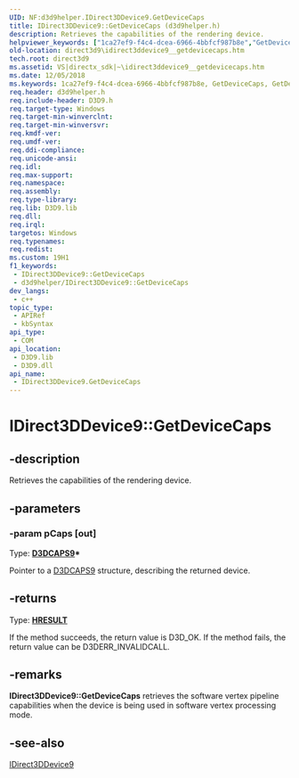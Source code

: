 ```yaml
---
UID: NF:d3d9helper.IDirect3DDevice9.GetDeviceCaps
title: IDirect3DDevice9::GetDeviceCaps (d3d9helper.h)
description: Retrieves the capabilities of the rendering device.
helpviewer_keywords: ["1ca27ef9-f4c4-dcea-6966-4bbfcf987b8e","GetDeviceCaps","GetDeviceCaps method [Direct3D 9]","GetDeviceCaps method [Direct3D 9]","IDirect3DDevice9 interface","IDirect3DDevice9 interface [Direct3D 9]","GetDeviceCaps method","IDirect3DDevice9.GetDeviceCaps","IDirect3DDevice9::GetDeviceCaps","d3d9helper/IDirect3DDevice9::GetDeviceCaps","direct3d9.idirect3ddevice9__getdevicecaps"]
old-location: direct3d9\idirect3ddevice9__getdevicecaps.htm
tech.root: direct3d9
ms.assetid: VS|directx_sdk|~\idirect3ddevice9__getdevicecaps.htm
ms.date: 12/05/2018
ms.keywords: 1ca27ef9-f4c4-dcea-6966-4bbfcf987b8e, GetDeviceCaps, GetDeviceCaps method [Direct3D 9], GetDeviceCaps method [Direct3D 9],IDirect3DDevice9 interface, IDirect3DDevice9 interface [Direct3D 9],GetDeviceCaps method, IDirect3DDevice9.GetDeviceCaps, IDirect3DDevice9::GetDeviceCaps, d3d9helper/IDirect3DDevice9::GetDeviceCaps, direct3d9.idirect3ddevice9__getdevicecaps
req.header: d3d9helper.h
req.include-header: D3D9.h
req.target-type: Windows
req.target-min-winverclnt: 
req.target-min-winversvr: 
req.kmdf-ver: 
req.umdf-ver: 
req.ddi-compliance: 
req.unicode-ansi: 
req.idl: 
req.max-support: 
req.namespace: 
req.assembly: 
req.type-library: 
req.lib: D3D9.lib
req.dll: 
req.irql: 
targetos: Windows
req.typenames: 
req.redist: 
ms.custom: 19H1
f1_keywords:
 - IDirect3DDevice9::GetDeviceCaps
 - d3d9helper/IDirect3DDevice9::GetDeviceCaps
dev_langs:
 - c++
topic_type:
 - APIRef
 - kbSyntax
api_type:
 - COM
api_location:
 - D3D9.lib
 - D3D9.dll
api_name:
 - IDirect3DDevice9.GetDeviceCaps
---
```


# IDirect3DDevice9::GetDeviceCaps


## -description

Retrieves the capabilities of the rendering device.

## -parameters

### -param pCaps [out]

Type: <b><a href="https://docs.microsoft.com/windows/desktop/api/d3d9caps/ns-d3d9caps-d3dcaps9">D3DCAPS9</a>*</b>

Pointer to a <a href="https://docs.microsoft.com/windows/desktop/api/d3d9caps/ns-d3d9caps-d3dcaps9">D3DCAPS9</a> structure, describing the returned device.

## -returns

Type: <b><a href="/windows/win32/com/structure-of-com-error-codes">HRESULT</a></b>

If the method succeeds, the return value is D3D_OK. If the method fails, the return value can be D3DERR_INVALIDCALL.

## -remarks

<b>IDirect3DDevice9::GetDeviceCaps</b> retrieves the software vertex pipeline capabilities when the device is being used in software vertex processing mode.

## -see-also

<a href="https://docs.microsoft.com/windows/desktop/api/d3d9helper/nn-d3d9helper-idirect3ddevice9">IDirect3DDevice9</a>


